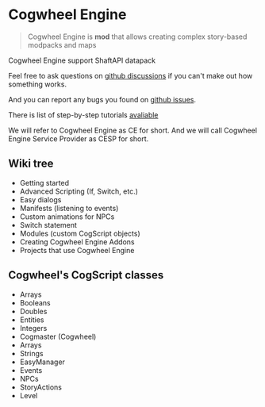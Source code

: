 # Cogwheel Engine

> Cogwheel Engine is **mod** that allows creating complex story-based modpacks and maps

Cogwheel Engine <a onclick="$story.to('/wiki/wiki.html?p=wiki/projects/shaft/awesome')">support</a> ShaftAPI datapack

Feel free to ask questions on [github discussions](https://github.com/orgs/StoryAnvil/discussions/categories/general) if you can't make out how something works.

And you can report any bugs you found on [github issues](https://github.com/StoryAnvil/ResourcesAndIssues/issues/new?template=CogwheelEngine.yaml).

There is list of step-by-step tutorials [avaliable](https://github.com/orgs/StoryAnvil/discussions/categories/tutorials)

We will refer to Cogwheel Engine as CE for short. And we will call Cogwheel Engine Service Provider as CESP for short.

## Wiki tree

- <a onclick="$story.to('/wiki/wiki.html?p=wiki/projects/cogwheel/start')">Getting started</a>
- <a onclick="$story.to('/wiki/wiki.html?p=wiki/projects/cogwheel/adv')">Advanced Scripting (If, Switch, etc.)</a>
- <a onclick="$story.to('/wiki/wiki.html?p=wiki/projects/cogwheel/dialog')">Easy dialogs</a>
- <a onclick="$story.to('/wiki/wiki.html?p=wiki/projects/cogwheel/specs/manifest.sa.json')">Manifests (listening to events)</a>
- <a onclick="$story.to('/wiki/wiki.html?p=wiki/projects/cogwheel/animations')">Custom animations for NPCs</a>
- <a onclick="$story.to('/wiki/wiki.html?p=wiki/projects/cogwheel/switch')">Switch statement</a>
- <a onclick="$story.to('/wiki/wiki.html?p=wiki/projects/cogwheel/sam')">Modules (custom CogScript objects)</a>
- <a onclick="$story.to('/wiki/wiki.html?p=wiki/projects/cogwheel/addons/start')">Creating Cogwheel Engine Addons</a>
- <a onclick="$story.to('/wiki/wiki.html?p=wiki/projects/cogwheel/awesome')">Projects that use Cogwheel Engine</a>

## Cogwheel's CogScript classes

- <a onclick="$story.to('/wiki/wiki.html?p=wiki/projects/cogwheel/specs/cogarray.sa.json')">Arrays</a>
- <a onclick="$story.to('/wiki/wiki.html?p=wiki/projects/cogwheel/specs/cogbool.sa.json')">Booleans</a>
- <a onclick="$story.to('/wiki/wiki.html?p=wiki/projects/cogwheel/specs/cogdouble.sa.json')">Doubles</a>
- <a onclick="$story.to('/wiki/wiki.html?p=wiki/projects/cogwheel/specs/cogentity.sa.json')">Entities</a>
- <a onclick="$story.to('/wiki/wiki.html?p=wiki/projects/cogwheel/specs/coginteger.sa.json')">Integers</a>
- <a onclick="$story.to('/wiki/wiki.html?p=wiki/projects/cogwheel/specs/cogmaster.sa.json')">Cogmaster (Cogwheel)</a>
- <a onclick="$story.to('/wiki/wiki.html?p=wiki/projects/cogwheel/specs/cogplayer.sa.json')">Arrays</a>
- <a onclick="$story.to('/wiki/wiki.html?p=wiki/projects/cogwheel/specs/cogstring.sa.json')">Strings</a>
- <a onclick="$story.to('/wiki/wiki.html?p=wiki/projects/cogwheel/specs/easymanager.sa.json')">EasyManager</a>
- <a onclick="$story.to('/wiki/wiki.html?p=wiki/projects/cogwheel/specs/events.sa.json')">Events</a>
- <a onclick="$story.to('/wiki/wiki.html?p=wiki/projects/cogwheel/specs/npc.sa.json')">NPCs</a>
- <a onclick="$story.to('/wiki/wiki.html?p=wiki/projects/cogwheel/specs/storyaction.sa.json')">StoryActions</a>
- <a onclick="$story.to('/wiki/wiki.html?p=wiki/projects/cogwheel/specs/storylevel.sa.json')">Level</a>

